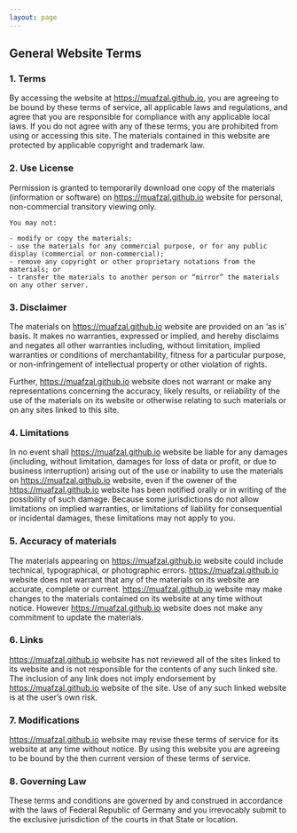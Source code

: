 ```yaml
---
layout: page
---
```


## General Website Terms

### 1. Terms

By accessing the website at https://muafzal.github.io, you are agreeing to be bound by these terms of service, all applicable laws and regulations, and agree that you are responsible for compliance with any applicable local laws. If you do not agree with any of these terms, you are prohibited from using or accessing this site. The materials contained in this website are protected by applicable copyright and trademark law.

### 2. Use License

Permission is granted to temporarily download one copy of the materials (information or software) on https://muafzal.github.io website for personal, non-commercial transitory viewing only.

    You may not:

    - modify or copy the materials;
    - use the materials for any commercial purpose, or for any public display (commercial or non-commercial);
    - remove any copyright or other proprietary notations from the materials; or
    - transfer the materials to another person or “mirror” the materials on any other server.

### 3. Disclaimer

The materials on https://muafzal.github.io website are provided on an ‘as is’ basis. It makes no warranties, expressed or implied, and hereby disclaims and negates all other warranties including, without limitation, implied warranties or conditions of merchantability, fitness for a particular purpose, or non-infringement of intellectual property or other violation of rights.

Further, https://muafzal.github.io website does not warrant or make any representations concerning the accuracy, likely results, or reliability of the use of the materials on its website or otherwise relating to such materials or on any sites linked to this site.

### 4. Limitations

In no event shall https://muafzal.github.io website be liable for any damages (including, without limitation, damages for loss of data or profit, or due to business interruption) arising out of the use or inability to use the materials on https://muafzal.github.io website, even if the owener of the https://muafzal.github.io website has been notified orally or in writing of the possibility of such damage. Because some jurisdictions do not allow limitations on implied warranties, or limitations of liability for consequential or incidental damages, these limitations may not apply to you.

### 5. Accuracy of materials

The materials appearing on https://muafzal.github.io website could include technical, typographical, or photographic errors. https://muafzal.github.io website does not warrant that any of the materials on its website are accurate, complete or current. https://muafzal.github.io website may make changes to the materials contained on its website at any time without notice. However https://muafzal.github.io website does not make any commitment to update the materials.

### 6. Links

https://muafzal.github.io website has not reviewed all of the sites linked to its website and is not responsible for the contents of any such linked site. The inclusion of any link does not imply endorsement by https://muafzal.github.io website of the site. Use of any such linked website is at the user’s own risk.

### 7. Modifications

https://muafzal.github.io website may revise these terms of service for its website at any time without notice. By using this website you are agreeing to be bound by the then current version of these terms of service.

### 8. Governing Law

These terms and conditions are governed by and construed in accordance with the laws of Federal Republic of Germany and you irrevocably submit to the exclusive jurisdiction of the courts in that State or location.
